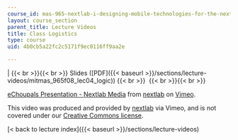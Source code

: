 ```yaml
---
course_id: mas-965-nextlab-i-designing-mobile-technologies-for-the-next-billion-users-fall-2008
layout: course_section
parent_title: Lecture Videos
title: Class Logistics
type: course
uid: 4b0cb5a22fc2c5171f9ec0116ff9aa2e

---
```


|  {{< br >}}{{< br >}} Slides ([PDF]({{< baseurl >}}/sections/lecture-videos/mitmas_965f08_lec04_logic))  {{< br >}}  {{< br >}}{{< br >}}  

[eChoupals Presentation - Nextlab Media](https://vimeo.com/5337795) from [nextlab](https://vimeo.com/5337795) on [Vimeo](https://vimeo.com).

This video was produced and provided by [nextlab](http://vimeo.com/nextlab) via Vimeo, and is not covered under our [Creative Commons license](/terms/#cc).

[< back to lecture index]({{< baseurl >}}/sections/lecture-videos)